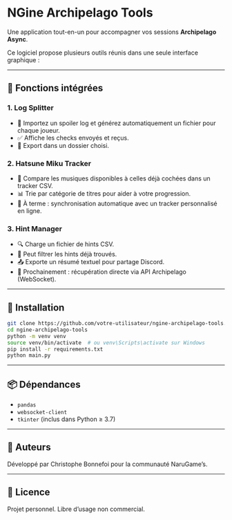 # NGine Archipelago Tools

Une application tout-en-un pour accompagner vos sessions **Archipelago Async**.

Ce logiciel propose plusieurs outils réunis dans une seule interface graphique :

---

## 🧩 Fonctions intégrées

### 1. **Log Splitter**
- 📄 Importez un spoiler log et générez automatiquement un fichier pour chaque joueur.
- ✅ Affiche les checks envoyés et reçus.
- 📁 Export dans un dossier choisi.

### 2. **Hatsune Miku Tracker**
- 🎵 Compare les musiques disponibles à celles déjà cochées dans un tracker CSV.
- 📊 Trie par catégorie de titres pour aider à votre progression.
- 🔁 À terme : synchronisation automatique avec un tracker personnalisé en ligne.

### 3. **Hint Manager**
- 🔍 Charge un fichier de hints CSV.
- 🧹 Peut filtrer les hints déjà trouvés.
- 📤 Exporte un résumé textuel pour partage Discord.
- 🔗 Prochainement : récupération directe via API Archipelago (WebSocket).

---

## 🚀 Installation

```bash
git clone https://github.com/votre-utilisateur/ngine-archipelago-tools.git
cd ngine-archipelago-tools
python -m venv venv
source venv/bin/activate  # ou venv\Scripts\activate sur Windows
pip install -r requirements.txt
python main.py
```

---

## 📦 Dépendances

- `pandas`
- `websocket-client`
- `tkinter` (inclus dans Python ≥ 3.7)

---

## 👤 Auteurs
Développé par Christophe Bonnefoi pour la communauté NaruGame’s.

---

## 📜 Licence
Projet personnel. Libre d’usage non commercial.